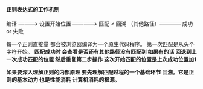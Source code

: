 #### 正则表达式的工作机制





编译 ————>  设置开始位置 —————> 匹配 < 回溯 （其他路径）———— 成功 or 失败

每一个正则直接量 都会被浏览器编译为一个原生代码程序。 第一次匹配是从头个字符开始。 **匹配成功时 会查看是否还有其他路径没有匹配到 如果有的话 回退到上一次成功匹配的位置 然后重复第二步操作 这次开始匹配的位置是上次成功位置加1**

**如果要深入理解正则的内部原理 要先理解匹配过程的一个基础环节 回溯。它是正则的基本动力 也是性能消耗 计算机消耗的根源。**

